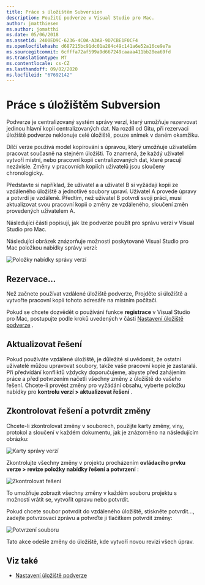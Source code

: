 ```yaml
---
title: Práce s úložištěm Subversion
description: Použití podverze v Visual Studio pro Mac.
author: jmatthiesen
ms.author: jomatthi
ms.date: 05/06/2018
ms.assetid: 2400ED9C-6236-4C0A-A3AB-9D7CBE1F0CF4
ms.openlocfilehash: d687215bc91dc01a284c49c141a6e52a16ce9e7a
ms.sourcegitcommit: 6cfffa72af599a9d667249caaaa411bb28ea69fd
ms.translationtype: MT
ms.contentlocale: cs-CZ
ms.lasthandoff: 09/02/2020
ms.locfileid: "67692142"
---
```

# <a name="working-with-subversion"></a>Práce s úložištěm Subversion

Podverze je centralizovaný systém správy verzí, který umožňuje rezervovat jedinou hlavní kopii centralizovaných dat. Na rozdíl od Gitu, při rezervaci úložiště podverze neklonuje celé úložiště, pouze snímek v daném okamžiku.

Dílčí verze používá model kopírování s úpravou, který umožňuje uživatelům pracovat současně na stejném úložišti. To znamená, že každý uživatel vytvoří místní, nebo pracovní kopii centralizovaných dat, které pracují nezávisle. Změny v pracovních kopiích uživatelů jsou sloučeny chronologicky.

Představte si například, že uživatel a a uživatel B si vyžádají kopii ze vzdáleného úložiště a jednotlivé soubory upraví. Uživatel A provede úpravy a potvrdí je vzdáleně. Předtím, než uživatel B potvrdí svoji práci, musí aktualizovat svou pracovní kopii o změny ze vzdáleného, sloučení změn provedených uživatelem A.

Následující části popisují, jak lze podverze použít pro správu verzí v Visual Studio pro Mac.

Následující obrázek znázorňuje možnosti poskytované Visual Studio pro Mac položkou nabídky správy verzí:

![Položky nabídky správy verzí](media/version-control-svnVersionControlMenu.png)

## <a name="checkout"></a>Rezervace...

Než začnete používat vzdálené úložiště podverze, Projděte si úložiště a vytvořte pracovní kopii tohoto adresáře na místním počítači.

Pokud se chcete dozvědět o používání funkce **registrace** v Visual Studio pro Mac, postupujte podle kroků uvedených v části [Nastavení úložiště podverze](set-up-subversion-repository.md) .

## <a name="update-solution"></a>Aktualizovat řešení

Pokud používáte vzdálené úložiště, je důležité si uvědomit, že ostatní uživatelé můžou upravovat soubory, takže vaše pracovní kopie je zastaralá. Při předvídání konfliktů vždycky doporučujeme, abyste před zahájením práce a před potvrzením načetli všechny změny z úložiště do vašeho řešení. Chcete-li provést změny pro vyžádání obsahu, vyberte položku nabídky pro **kontrolu verzí > aktualizovat řešení** .

## <a name="review-solution-and-commit"></a>Zkontrolovat řešení a potvrdit změny

Chcete-li zkontrolovat změny v souborech, použijte karty změny, viny, protokol a sloučení v každém dokumentu, jak je znázorněno na následujícím obrázku:

![Karty správy verzí](media/version-control-vcTabs.png)

Zkontrolujte všechny změny v projektu procházením **ovládacího prvku verze > revize položky nabídky řešení a potvrzení** :

![Zkontrolovat řešení](media/version-control-vcStatus.png)

To umožňuje zobrazit všechny změny v každém souboru projektu s možností vrátit se, vytvořit opravu nebo potvrdit.

Pokud chcete soubor potvrdit do vzdáleného úložiště, stiskněte potvrdit..., zadejte potvrzovací zprávu a potvrďte ji tlačítkem potvrdit změny:

![Potvrzení souboru](media/version-control-svnCommit.png)

Tato akce odešle změny do úložiště, kde vytvoří novou revizi všech úprav.

## <a name="see-also"></a>Viz také

- [Nastavení úložiště podverze](set-up-subversion-repository.md)

